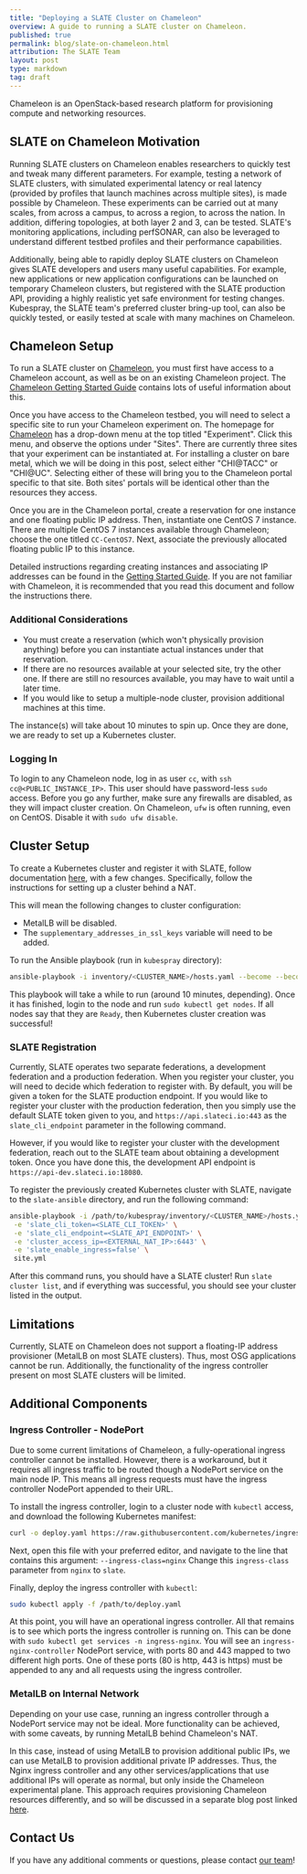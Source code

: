 ```yaml
---
title: "Deploying a SLATE Cluster on Chameleon"
overview: A guide to running a SLATE cluster on Chameleon.
published: true
permalink: blog/slate-on-chameleon.html
attribution: The SLATE Team
layout: post
type: markdown
tag: draft
---
```


Chameleon is an OpenStack-based research platform for provisioning compute and networking resources.

<!--end_excerpt-->

## SLATE on Chameleon Motivation

Running SLATE clusters on Chameleon enables researchers to quickly test and tweak many different parameters.
For example, testing a network of SLATE clusters, with simulated experimental latency or real latency (provided by profiles that launch machines across multiple sites), is made possible by Chameleon.
These experiments can be carried out at many scales, from across a campus, to across a region, to across the nation.
In addition, differing topologies, at both layer 2 and 3, can be tested.
SLATE's monitoring applications, including perfSONAR, can also be leveraged to understand different testbed profiles and their performance capabilities.

Additionally, being able to rapidly deploy SLATE clusters on Chameleon gives SLATE developers and users many useful capabilities.
For example, new applications or new application configurations can be launched on temporary Chameleon clusters, but registered with the SLATE production API, providing a highly realistic yet safe environment for testing changes.
Kubespray, the SLATE team's preferred cluster bring-up tool, can also be quickly tested, or easily tested at scale with many machines on Chameleon.


## Chameleon Setup

To run a SLATE cluster on [Chameleon](https://www.chameleoncloud.org/), you must first have access to a Chameleon account, as well as be on an existing Chameleon project. 
The [Chameleon Getting Started Guide](https://chameleoncloud.readthedocs.io/en/latest/getting-started/index.html) contains lots of useful information about this.

Once you have access to the Chameleon testbed, you will need to select a specific site to run your Chameleon experiment on. 
The homepage for [Chameleon](https://www.chameleoncloud.org/) has a drop-down menu at the top titled "Experiment".
Click this menu, and observe the options under "Sites". There are currently three sites that your experiment can be instantiated at.
For installing a cluster on bare metal, which we will be doing in this post, select either "CHI@TACC" or "CHI@UC".
Selecting either of these will bring you to the Chameleon portal specific to that site.
Both sites' portals will be identical other than the resources they access.

Once you are in the Chameleon portal, create a reservation for one instance and one floating public IP address. 
Then, instantiate one CentOS 7 instance.
There are multiple CentOS 7 instances available through Chameleon; choose the one titled `CC-CentOS7`.
Next, associate the previously allocated floating public IP to this instance. 

Detailed instructions regarding creating instances and associating IP addresses can be found in the [Getting Started Guide](https://chameleoncloud.readthedocs.io/en/latest/getting-started/index.html).
If you are not familiar with Chameleon, it is recommended that you read this document and follow the instructions there.

### Additional Considerations
* You must create a reservation (which won't physically provision anything) before you can instantiate actual instances under that reservation.
* If there are no resources available at your selected site, try the other one. If there are still no resources available, you may have to wait until a later time.
* If you would like to setup a multiple-node cluster, provision additional machines at this time.


The instance(s) will take about 10 minutes to spin up.
Once they are done, we are ready to set up a Kubernetes cluster.

### Logging In

To login to any Chameleon node, log in as user `cc`, with `ssh cc@<PUBLIC_INSTANCE_IP>`.
This user should have password-less `sudo` access.
Before you go any further, make sure any firewalls are disabled, as they will impact cluster creation.
On Chameleon, `ufw` is often running, even on CentOS. 
Disable it with `sudo ufw disable`.


## Cluster Setup

To create a Kubernetes cluster and register it with SLATE, follow documentation [here](https://slateci.io/docs/cluster/automated/introduction.html), with a few changes.
Specifically, follow the instructions for setting up a cluster behind a NAT.

This will mean the following changes to cluster configuration:
* MetalLB will be disabled. 
* The `supplementary_addresses_in_ssl_keys` variable will need to be added.

<!-- TODO: update this link -->
<!-- Instructions for both of these things can be found in the [additional configurations](https://slateci.io/docs/cluster/automated/additional-configs.html) section of the docs. -->

To run the Ansible playbook (run in `kubespray` directory):
```bash
ansible-playbook -i inventory/<CLUSTER_NAME>/hosts.yaml --become --become-user=root -u <SSH_USER> cluster.yml
```

This playbook will take a while to run (around 10 minutes, depending).
Once it has finished, login to the node and run `sudo kubectl get nodes`.
If all nodes say that they are `Ready`, then Kubernetes cluster creation was successful!


### SLATE Registration

Currently, SLATE operates two separate federations, a development federation and a production federation.
When you register your cluster, you will need to decide which federation to register with.
By default, you will be given a token for the SLATE production endpoint.
If you would like to register your cluster with the production federation, then you simply use the default SLATE token given to you, 
and `https://api.slateci.io:443` as the `slate_cli_endpoint` parameter in the following command.

However, if you would like to register your cluster with the development federation, reach out to the SLATE team about obtaining a development token.
Once you have done this, the development API endpoint is `https://api-dev.slateci.io:18080`.

To register the previously created Kubernetes cluster with SLATE, navigate to the `slate-ansible` directory, and run the following command:
```bash
ansible-playbook -i /path/to/kubespray/inventory/<CLUSTER_NAME>/hosts.yaml -u <SSH_USER> --become --become-user=root \
 -e 'slate_cli_token=<SLATE_CLI_TOKEN>' \
 -e 'slate_cli_endpoint=<SLATE_API_ENDPOINT>' \
 -e 'cluster_access_ip=<EXTERNAL_NAT_IP>:6443' \
 -e 'slate_enable_ingress=false' \
 site.yml
```

After this command runs, you should have a SLATE cluster!
Run `slate cluster list`, and if everything was successful, you should see your cluster listed in the output.


## Limitations

Currently, SLATE on Chameleon does not support a floating-IP address provisioner (MetalLB on most SLATE clusters). Thus, most OSG applications cannot be run. Additionally, the functionality of the ingress controller present on most SLATE clusters will be limited.


## Additional Components

### Ingress Controller - NodePort
	
Due to some current limitations of Chameleon, a fully-operational ingress controller cannot be installed. 
However, there is a workaround, but it requires all ingress traffic to be routed though a NodePort service on the main node IP.
This means all ingress requests must have the ingress controller NodePort appended to their URL.

To install the ingress controller, login to a cluster node with `kubectl` access, and download the following Kubernetes manifest:
```bash
curl -o deploy.yaml https://raw.githubusercontent.com/kubernetes/ingress-nginx/controller-v0.44.0/deploy/static/provider/baremetal/deploy.yaml
```

Next, open this file with your preferred editor, and navigate to the line that contains this argument: `--ingress-class=nginx`
Change this `ingress-class` parameter from `nginx` to `slate`. 

Finally, deploy the ingress controller with `kubectl`:
```bash
sudo kubectl apply -f /path/to/deploy.yaml
```

At this point, you will have an operational ingress controller. All that remains is to see which ports the ingress controller is running on. This can be done with `sudo kubectl get services -n ingress-nginx`. 
You will see an `ingress-nginx-controller` NodePort service, with ports 80 and 443 mapped to two different high ports. One of these ports (80 is http, 443 is https) must be appended to any and all requests using the ingress controller.


### MetalLB on Internal Network

Depending on your use case, running an ingress controller through a NodePort service may not be ideal.
More functionality can be achieved, with some caveats, by running MetalLB behind Chameleon's NAT.

In this case, instead of using MetalLB to provision additional public IPs,
we can use MetalLB to provision additional private IP addresses.
Thus, the Nginx ingress controller and any other services/applications that use additional IPs will operate as normal, but only inside the Chameleon experimental plane. 
This approach requires provisioning Chameleon resources differently, and so will be discussed in a separate blog post linked [here](https://slateci.io/blog/metallb-on-chameleon.html).


## Contact Us

If you have any additional comments or questions, please contact [our team](https://slateci.io/community/)!

